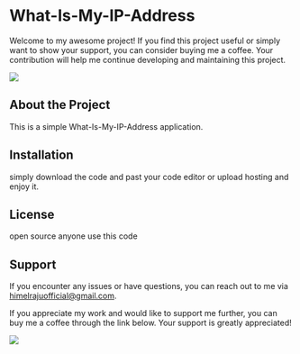 # What-Is-My-IP-Address

Welcome to my awesome project! If you find this project useful or simply want to show your support, you can consider buying me a coffee. Your contribution will help me continue developing and maintaining this project.

<a href="https://www.buymeacoffee.com/himelraju"><img src="https://img.buymeacoffee.com/button-api/?text=Buy me a coffee&emoji=☕&slug=your_username&button_colour=FFDD00&font_colour=000000&font_family=Cookie&outline_colour=000000&coffee_colour=ffffff"></a>

## About the Project

This is a simple What-Is-My-IP-Address application.

## Installation

simply download the code and past your code editor or upload hosting and enjoy it.

## License

open source anyone use this code

## Support

If you encounter any issues or have questions, you can reach out to me via [himelrajuofficial@gmail.com](mailto:himelrajuofficial@gmail.com).

If you appreciate my work and would like to support me further, you can buy me a coffee through the link below. Your support is greatly appreciated!

<a href="https://www.buymeacoffee.com/himelraju"><img src="https://img.buymeacoffee.com/button-api/?text=Buy me a coffee&emoji=☕&slug=your_username&button_colour=FFDD00&font_colour=000000&font_family=Cookie&outline_colour=000000&coffee_colour=ffffff"></a>
